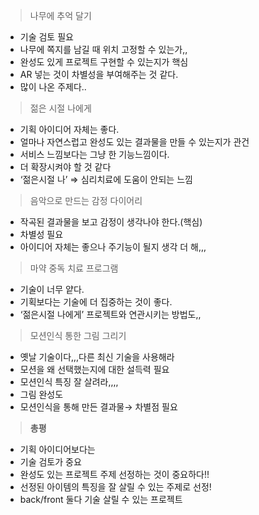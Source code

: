 > 나무에 추억 달기
> 
- 기술 검토 필요
- 나무에 쪽지를 남길 때 위치 고정할 수 있는가,,
- 완성도 있게 프로젝트 구현할 수 있는지가 핵심
- AR 넣는 것이 차별성을 부여해주는 것 같다.
- 많이 나온 주제다..

> 젊은 시절 나에게
> 
- 기획 아이디어 자체는 좋다.
- 얼마나 자연스럽고 완성도 있는 결과물을 만들 수 있는지가 관건
- 서비스 느낌보다는 그냥 한 기능느낌이다.
- 더 확장시켜야 할 것 같다
- ‘젊은시절 나’ ⇒ 심리치료에 도움이 안되는 느낌

> 음악으로 만드는 감정 다이어리
> 
- 작곡된 결과물을 보고 감정이 생각나야 한다.(핵심)
- 차별성 필요
- 아이디어 자체는 좋으나 주기능이 될지 생각 더 해,,,

> 마약 중독 치료 프로그램
> 
- 기술이 너무 얕다.
- 기획보다는 기술에 더 집중하는 것이 좋다.
- ‘젊은시절 나에게’ 프로젝트와 연관시키는 방법도,,

> 모션인식 통한 그림 그리기
> 
- 옛날 기술이다,,,다른 최신 기술을 사용해라
- 모션을 왜 선택했는지에 대한 설득력 필요
- 모션인식 특징 잘 살려라,,,,
- 그림 완성도
- 모션인식을 통해 만든 결과물→ 차별점 필요

> **총평**
> 
- 기획 아이디어보다는
- 기술 검토가 중요
- 완성도 있는 프로젝트 주제 선정하는 것이 중요하다!!
- 선정된 아이템의 특징을 잘 살릴 수 있는 주제로 선정!
- back/front 둘다 기술 살릴 수 있는 프로젝트
